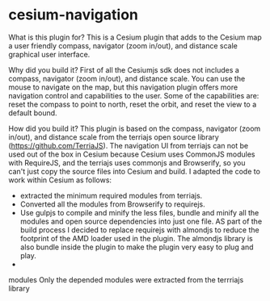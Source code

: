 # cesium-navigation

What is this plugin for?
This is a Cesium plugin that adds to the Cesium map a user friendly compass, navigator (zoom in/out), and 
distance scale graphical user interface. 

Why did you build it?
First of all the Cesiumjs sdk does not includes a compass, navigator (zoom in/out), and distance scale. You can use the  
mouse to navigate on the map, but this navigation plugin  offers more navigation control and 
capabilities to the user. Some of the capabilities are: reset the compass to point to north, reset the orbit, and 
reset the view to a default bound.

How did you build it?
This plugin is based on the compass, navigator (zoom in/out), and distance scale from the terriajs open source library 
(https://github.com/TerriaJS). The navigation UI from terriajs can not be used out of the box in Cesium because Cesium
uses CommonJS modules with RequireJS, and the terriajs uses commonjs and Browserify, so you can't just 
copy the source files into Cesium and build.  I adapted the code to work within Cesium as follows:
- extracted the minimum required modules from terriajs.
- Converted all the modules from Browserify to requirejs.
- Use gulpjs to compile and minify the less files, bundle and minify all the modules and open source dependencies 
into just one file. AS part of the build process I decided to replace requirejs with almondjs to reduce the footprint 
of the AMD loader used in the plugin. The almondjs library is also bundle inside the plugin to make the plugin 
very easy to plug and play.
- 


 modules Only the depended modules were extracted from the terrriajs library 


